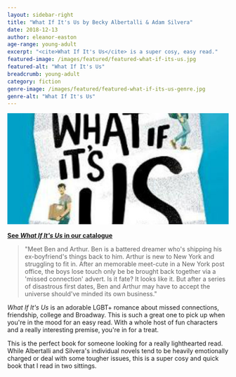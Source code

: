 ```yaml
---
layout: sidebar-right
title: "What If It's Us by Becky Albertalli & Adam Silvera"
date: 2018-12-13
author: eleanor-easton
age-range: young-adult
excerpt: "<cite>What If It's Us</cite> is a super cosy, easy read."
featured-image: /images/featured/featured-what-if-its-us.jpg
featured-alt: "What If It's Us"
breadcrumb: young-adult
category: fiction
genre-image: /images/featured/featured-what-if-its-us-genre.jpg
genre-alt: "What If It's Us"
---
```


![What If It's Us](/images/featured/featured-what-if-its-us.jpg)

**[See <cite>What If It's Us</cite> in our catalogue](https://suffolk.spydus.co.uk/cgi-bin/spydus.exe/ENQ/OPAC/BIBENQ?BRN=2450631)**

> "Meet Ben and Arthur. Ben is a battered dreamer who's shipping his ex-boyfriend's things back to him. Arthur is new to New York and struggling to fit in. After an memorable meet-cute in a New York post office, the boys lose touch only be be brought back together via a 'missed connection' advert. Is it fate? It looks like it. But after a series of disastrous first dates, Ben and Arthur may have to accept the universe should've minded its own business."

<cite>What If It's Us</cite> is an adorable LGBT+ romance about missed connections, friendship, college and Broadway. This is such a great one to pick up when you're in the mood for an easy read. With a whole host of fun characters and a really interesting premise, you're in for a treat.

This is the perfect book for someone looking for a really lighthearted read. While Albertalli and Silvera's individual novels tend to be heavily emotionally charged or deal with some tougher issues, this is a super cosy and quick book that I read in two sittings.
